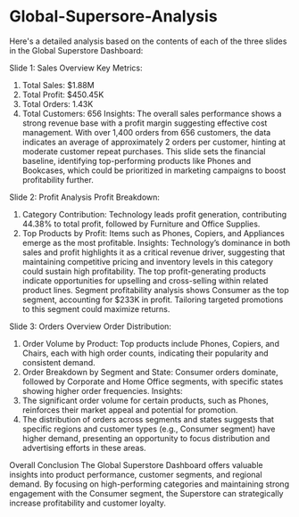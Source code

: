 # Global-Supersore-Analysis

Here's a detailed analysis based on the contents of each of the three slides in the Global Superstore Dashboard:

Slide 1: Sales Overview
Key Metrics:
1. Total Sales: $1.88M
2. Total Profit: $450.45K
3. Total Orders: 1.43K
4. Total Customers: 656
Insights:
The overall sales performance shows a strong revenue base with a profit margin suggesting effective cost management.
With over 1,400 orders from 656 customers, the data indicates an average of approximately 2 orders per customer, hinting at moderate customer repeat purchases.
This slide sets the financial baseline, identifying top-performing products like Phones and Bookcases, which could be prioritized in marketing campaigns to boost profitability further.

Slide 2: Profit Analysis
Profit Breakdown:
1. Category Contribution: Technology leads profit generation, contributing 44.38% to total profit, followed by Furniture and Office Supplies.
2. Top Products by Profit: Items such as Phones, Copiers, and Appliances emerge as the most profitable.
Insights:
Technology’s dominance in both sales and profit highlights it as a critical revenue driver, suggesting that maintaining competitive pricing and inventory levels in this category could sustain high profitability.
The top profit-generating products indicate opportunities for upselling and cross-selling within related product lines.
Segment profitability analysis shows Consumer as the top segment, accounting for $233K in profit. Tailoring targeted promotions to this segment could maximize returns.

Slide 3: Orders Overview
Order Distribution:
1. Order Volume by Product: Top products include Phones, Copiers, and Chairs, each with high order counts, indicating their popularity and consistent demand.
2. Order Breakdown by Segment and State: Consumer orders dominate, followed by Corporate and Home Office segments, with specific states showing higher order frequencies.
Insights:
1. The significant order volume for certain products, such as Phones, reinforces their market appeal and potential for promotion.
2. The distribution of orders across segments and states suggests that specific regions and customer types (e.g., Consumer segment) have higher demand, presenting an opportunity to focus distribution and advertising efforts in these areas.

Overall Conclusion
The Global Superstore Dashboard offers valuable insights into product performance, customer segments, and regional demand. By focusing on high-performing categories and maintaining strong engagement with the Consumer segment, the Superstore can strategically increase profitability and customer loyalty.
